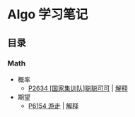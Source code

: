 # Algo 学习笔记

## 目录

### Math
- 概率
	- [P2634 [国家集训队]聪聪可可](https://www.luogu.com.cn/problem/P2634) | [解释](https://github.com/zhuoshen617/Algo/blob/master/math/P2634%20%5B%E5%9B%BD%E5%AE%B6%E9%9B%86%E8%AE%AD%E9%98%9F%5D%E8%81%AA%E8%81%AA%E5%8F%AF%E5%8F%AF.md)
- 期望
	- [P6154 游走](https://www.luogu.com.cn/problem/P6154) | [解释](https://github.com/zhuoshen617/Algo/blob/master/math/P6154%20%E6%B8%B8%E8%B5%B0.md)

